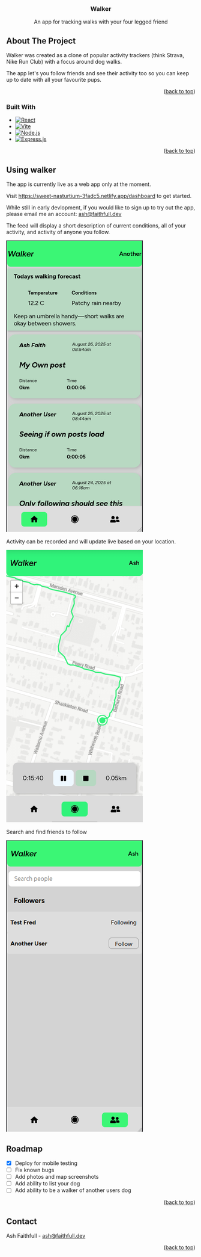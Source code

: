 <br />
<div align="center">

  <h3 align="center">Walker</h3>

  <p align="center">
    An app for tracking walks with your four legged friend
    </p>
</div>

<!-- ABOUT THE PROJECT -->

## About The Project

Walker was created as a clone of popular activity trackers (think Strava, Nike Run Club) with a focus around dog walks.

The app let's you follow friends and see their activity too so you can keep up to date with all your favourite pups.

<p align="right">(<a href="#readme-top">back to top</a>)</p>

### Built With

- [![React](https://img.shields.io/badge/React-20232A?style=for-the-badge&logo=react&logoColor=61DAFB)](https://reactjs.org/)
- [![Vite](https://img.shields.io/badge/Vite-646CFF?style=for-the-badge&logo=vite&logoColor=white)](https://vitejs.dev/)
- [![Node.js](https://img.shields.io/badge/Node.js-339933?style=for-the-badge&logo=nodedotjs&logoColor=white)](https://nodejs.org/)
- [![Express.js](https://img.shields.io/badge/Express.js-000000?style=for-the-badge&logo=express&logoColor=white)](https://expressjs.com/)

<p align="right">(<a href="#readme-top">back to top</a>)</p>

<!-- GETTING STARTED -->

## Using walker

The app is currently live as a web app only at the moment.

Visit https://sweet-nasturtium-3fadc5.netlify.app/dashboard to get started.

While still in early devlopment, if you would like to sign up to try out the app, please email me an account: ash@faithfull.dev

The feed will display a short description of current conditions, all of your activity, and activity of anyone you follow.

![Alt text](./images/feed.png)

Activity can be recorded and will update live based on your location.

![Alt text](./images/record.png)

Search and find friends to follow

![Alt text](./images/followers.png)

<!-- ROADMAP -->

## Roadmap

- [x] Deploy for mobile testing
- [ ] Fix known bugs
- [ ] Add photos and map screenshots
- [ ] Add ability to list your dog
- [ ] Add ability to be a walker of another users dog

<p align="right">(<a href="#readme-top">back to top</a>)</p>

<!-- CONTACT -->

## Contact

Ash Faithfull - ash@faithfull.dev

<p align="right">(<a href="#readme-top">back to top</a>)</p>
